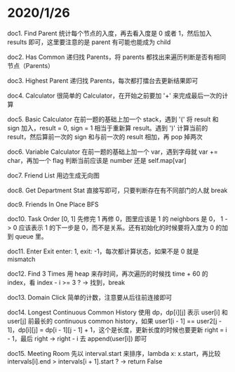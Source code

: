 # 2020/1/26

doc1. Find Parent
统计每个节点的入度，再去看入度是 0 或者 1，然后加入 results 即可，这里要注意的是 parent 有可能也能成为 child

doc2. Has Common
递归找 Parents，将 parents 都找出来遍历判断是否有相同节点（Parents）

doc3. Highest Parent
递归找 Parents，每次都打擂台去更新结果即可

doc4. Calculator
很简单的 Calculator，在开始之前要加 '+' 来完成最后一次的计算

doc5. Basic Calculator
在前一题的基础上加一个 stack，遇到 '(' 将 result 和 sign 加入，result = 0, sign = 1 相当于重新算 result。遇到 ')' 计算当前的 result，然后算前一次的 sign 和与前一次的 result 相加，再 pop 掉两次

doc6. Variable Calculator
在前一题的基础上加一个 var，遇到字母就 var += char，再加一个 flag 判断当前应该是 number 还是 self.map[var]

doc7. Friend List
用边生成无向图

doc8. Get Department Stat
直接写即可，只要判断存在有不同部门的人就 break

doc9. Friends In One Place
BFS

doc10. Task Order
[0, 1] 先修完 1 再修 0，图里应该是 1 的 neighbors 是 0， 1 -> 0 应该表示 1 的下一步是 0，而不是关系。还有初始化的时候要将入度为 0 的加到 queue 里。

doc11. Enter Exit
enter: 1, exit: -1，每次都计算状态，如果不是 0 就是 mismatch

doc12. Find 3 Times
用 heap 来存时间，再次遍历的时候找 time + 60 的 index，看 index - i >= 3 ? -> 找到，break

doc13. Domain Click
简单的计数，注意要从后往前连接即可

doc14. Longest Continuous Common History
使用 dp，dp[i][j] 表示 user[i] 和 user[j] 前最长的 continuous common history，如果 user1[i - 1] == user2[j - 1]，dp[i][j] = dp[i - 1][j - 1] + 1，这个是长度，更新长度的时候也要更新 right = i - 1，最后 right -> right - i 去 append(user[i]) 即可

doc15. Meeting Room
先以 interval.start 来排序，lambda x: x.start，再比较 intervals[i].end > intervals[i + 1].start ? -> return False